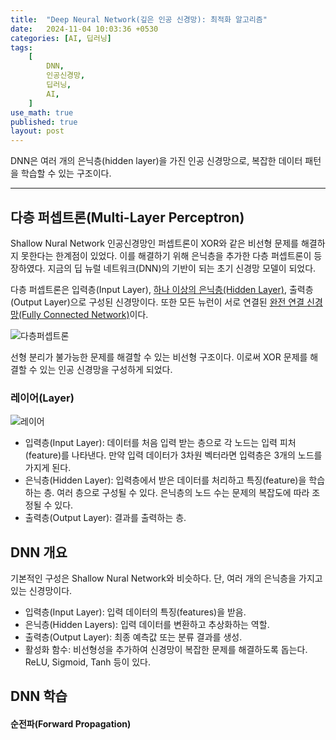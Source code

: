 ```yaml
---
title:  "Deep Neural Network(깊은 인공 신경망): 최적화 알고리즘"
date:   2024-11-04 10:03:36 +0530
categories: [AI, 딥러닝]
tags:
    [
        DNN,
        인공신경망,
        딥러닝,
		AI,
    ]
use_math: true
published: true
layout: post
---
```


DNN은 여러 개의 은닉층(hidden layer)을 가진 인공 신경망으로, 복잡한 데이터 패턴을 학습할 수 있는 구조이다.

----

다층 퍼셉트론(Multi-Layer Perceptron)
---
Shallow Nural Network 인공신경망인 퍼셉트론이 XOR와 같은 비선형 문제를 해결하지 못한다는 한계점이 있었다. 이를 해결하기 위해 은닉층을 추가한 다층 퍼셉트론이 등장하였다. 지금의 딥 뉴럴 네트워크(DNN)의 기반이 되는 초기 신경망 모델이 되었다.

다층 퍼셉트론은 입력층(Input Layer), <u>하나 이상의 은닉층(Hidden Layer)</u>, 출력층(Output Layer)으로 구성된 신경망이다. 또한 모든 뉴런이 서로 연결된 <u>완전 연결 신경망(Fully Connected Network)</u>이다.

![다층퍼셉트론](https://www.researchgate.net/profile/Junita-Mohamad-Saleh/publication/257071174/figure/fig3/AS:297526545666050@1447947264431/A-schematic-diagram-of-a-Multi-Layer-Perceptron-MLP-neural-network.png)


선형 분리가 불가능한 문제를 해결할 수 있는 비선형 구조이다. 이로써 XOR 문제를 해결할 수 있는 인공 신경망을 구성하게 되었다. 


### 레이어(Layer)

![레이어](https://www.analyticsvidhya.com/wp-content/uploads/2016/08/Artificial-Intelligence-Neural-Network-Nodes.jpg)

- 입력층(Input Layer): 데이터를 처음 입력 받는 층으로 각 노드는 입력 피처(feature)를 나타낸다. 만약 입력 데이터가 3차원 벡터라면 입력층은 3개의 노드를 가지게 된다.
- 은닉층(Hidden Layer): 입력층에서 받은 데이터를 처리하고 특징(feature)을 학습하는 층. 여러 층으로 구성될 수 있다. 은닉층의 노드 수는 문제의 복잡도에 따라 조정될 수 있다.
- 출력층(Output Layer): 결과를 출력하는 층.

DNN 개요
---
기본적인 구성은 Shallow Nural Network와 비슷하다. 단, 여러 개의 은닉층을 가지고 있는 신경망이다.

- 입력층(Input Layer): 입력 데이터의 특징(features)을 받음.
- 은닉층(Hidden Layers): 입력 데이터를 변환하고 추상화하는 역할.
- 출력층(Output Layer): 최종 예측값 또는 분류 결과를 생성.
- 활성화 함수: 비선형성을 추가하여 신경망이 복잡한 문제를 해결하도록 돕는다. ReLU, Sigmoid, Tanh 등이 있다.

DNN 학습
---
#### 순전파(Forward Propagation)
